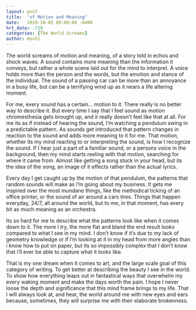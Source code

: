 ```yaml
---
layout: post
title:  "of Motion and Meaning"
date:   2019-10-05 08:00:00 -0400
hrt_date: -719
categories: [The World Screams]
author: mov51
---
```

The world screams of motion and meaning, of a story told in echos and shock waves. A sound contains more meaning than the information it conveys, but rather a whole scene laid out for the mind to interpret. A voice holds more than the person and the words, but the emotion and stance of the individual. The sound of a passing car can be more than an annoyance in a busy life, but can be a terrifying wind up as it nears a life altering moment.

For me, every sound has a certain… motion to it. There really is no better way to describe it. But every time I say that I feel sound as motion chromesthesia gets brought up, and it really doesn’t feel like that at all. For me its as if instead of hearing the sound, I’m watching a pendulum swing in a predictable pattern. As sounds get introduced that pattern changes in reaction to the sound and adds more meaning to it for me. That motion, whether its my mind reacting to or interpreting the sound, is how I recognize the sound. If I hear just a part of a familiar sound, or a persons voice in the background, then my mind starts reeling with that motion, searching for where it came from. Almost like getting a song stuck in your head, but its the idea of the song, an image of it effects rather than the actual lyrics.

Every day I get caught up by the motion of that pendulum, the patterns that random sounds will make as I’m going about my business. It gets me inspired over the most mundane things, like the methodical ticking of an office printer, or the sound of air around a cars tires. Things that happen everyday, 24/7, all around the world, but to me, in that moment, has every bit as much meaning as an orchestra.

Its so hard for me to describe what the patterns look like when it comes down to it. The more I try, the more flat and bland the end result looks compared to what I see in my mind. I don’t know if it’s due to my lack of geometry knowledge or if I’m looking at it in my head from more angles than i know how to put on paper, but its so impossibly complex that I don’t know that i’ll ever be able to capture what it looks like.

That is my one dream when it comes to art, and the large scale goal of this category of writing. To get better at describing the beauty I see in the world. To show how everything leaps out in fantastical ways that overwhelm my every waking moment and make the days worth the pain.
I hope I never loose the depth and significance that this mind frame brings to my life. That I will always look at, and hear, the world around me with new eyes and ears because, sometimes, they will surprise me with their elaborate brokenness. 